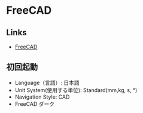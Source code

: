 # FreeCAD

## Links

- [FreeCAD](https://www.freecad.org)

## 初回起動

- Language（言語）: 日本語
- Unit System(使用する単位): Standard(mm,kg, s, °)
- Navigation Style: CAD
- FreeCAD ダーク

